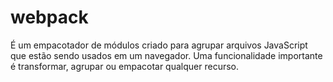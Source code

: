# webpack
É um empacotador de módulos criado para agrupar arquivos JavaScript que estão sendo usados em um navegador. Uma funcionalidade importante é transformar, agrupar ou empacotar qualquer recurso.

